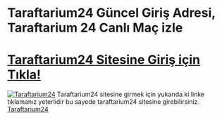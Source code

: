 # Taraftarium24 Güncel Giriş Adresi, Taraftarium 24 Canlı Maç izle
# [Taraftarium24 Sitesine Giriş için Tıkla!](https://bit.ly/4d0Vk5u)
[![Taraftarium24](https://creatorspace.imgix.net/users/clzivcrha04tnu401xi6tcl16/rKmEBvZS2Lm01vf9-taraftarium24.jpg)](https://bit.ly/4d0Vk5u)
Taraftarium24 sitesine girmek için yukarıda ki linke tıklamanız yeterlidir bu sayede taraftarium24 sitesine girebilirsiniz.
[Taraftarium24](https://bit.ly/m/taraftarium24hd)
